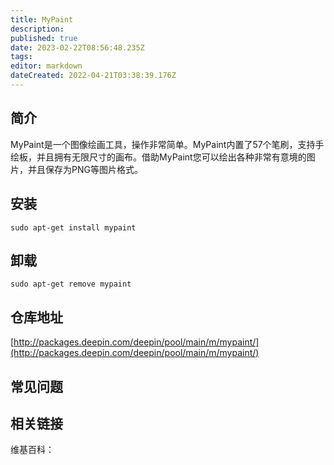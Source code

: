 ```yaml
---
title: MyPaint
description: 
published: true
date: 2023-02-22T08:56:48.235Z
tags: 
editor: markdown
dateCreated: 2022-04-21T03:38:39.176Z
---
```


## 简介

MyPaint是一个图像绘画工具，操作非常简单。MyPaint内置了57个笔刷，支持手绘板，并且拥有无限尺寸的画布。借助MyPaint您可以绘出各种非常有意境的图片，并且保存为PNG等图片格式。

## 安装

`sudo apt-get install mypaint`

## 卸载

`sudo apt-get remove mypaint`

## 仓库地址

[http://packages.deepin.com/deepin/pool/main/m/mypaint/](http://packages.deepin.com/deepin/pool/main/m/mypaint/)

## 常见问题

## 相关链接

维基百科：
